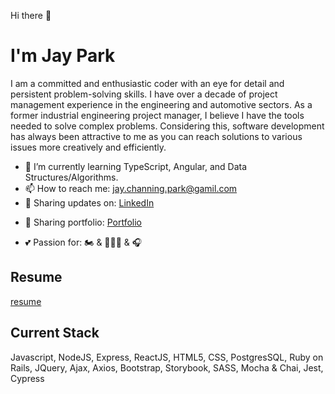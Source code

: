 Hi there 👋

# I'm Jay Park

I am a committed and enthusiastic coder with an eye for detail and persistent problem-solving skills. I have over a decade of project management experience in the engineering and automotive sectors. As a former industrial engineering project manager, I believe I have the tools needed to solve complex problems. Considering this, software development has always been attractive to me as you can reach solutions to various issues more creatively and efficiently.

* 🌱 I’m currently learning TypeScript, Angular, and Data Structures/Algorithms.
* 📫 How to reach me: jay.channing.park@gamil.com
* 💼 Sharing updates on: [LinkedIn](https://www.linkedin.com/in/jayparkcanada/)
+ 💼 Sharing portfolio: [Portfolio](https://jayportfolio.vercel.app/)
* 💕 Passion for: 🏍 & 🏋🏽‍♂️ & 🎧 

## Resume 
[resume](https://resume.creddle.io/resume/eiv5x05yzz9)

## Current Stack
Javascript, NodeJS, Express, ReactJS, HTML5, CSS, PostgresSQL, Ruby on Rails, JQuery, Ajax, Axios, Bootstrap, Storybook, SASS, Mocha & Chai, Jest, Cypress

